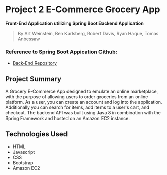 # Project 2 E-Commerce Grocery App
**Front-End Application utilizing Spring Boot Backend Application**<br>
   > By Art Weinstein, Ben Karlsberg, Robert Davis, Ryan Haque, Tomas Anbessaw

### Reference to Spring Boot Appication Github: 
* [Back-End Repository](https://github.com/benkarlsberg/GroceryAppBackEndP2)

## Project Summary
A Grocery E-Commerce App designed to emulate an online marketplace, with the purpose of allowing users to order groceries from an online platform. As a user, you can create an account and log into the application. Additionally you can search for items, add items to a user's cart, and checkout. The backend API was built using Java 8 in combination with the Spring Framework and hosted on an Amazon EC2 instance.

## Technologies Used
* HTML
* Javascript
* CSS
* Bootstrap
* Amazon EC2
